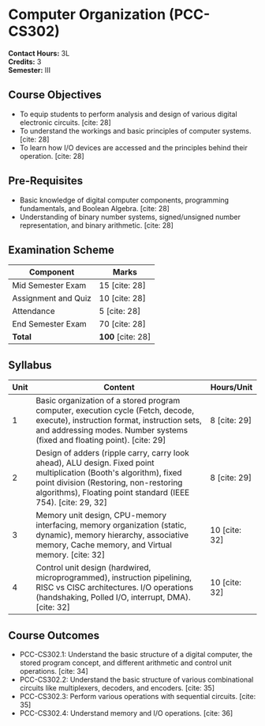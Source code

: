 # Computer Organization (PCC-CS302)

**Contact Hours:** 3L  
**Credits:** 3  
**Semester:** III

## Course Objectives
* To equip students to perform analysis and design of various digital electronic circuits. [cite: 28]
* To understand the workings and basic principles of computer systems. [cite: 28]
* To learn how I/O devices are accessed and the principles behind their operation. [cite: 28]

## Pre-Requisites
* Basic knowledge of digital computer components, programming fundamentals, and Boolean Algebra. [cite: 28]
* Understanding of binary number systems, signed/unsigned number representation, and binary arithmetic. [cite: 28]

## Examination Scheme

| Component | Marks |
|-----------|-------|
| Mid Semester Exam | 15 [cite: 28] |
| Assignment and Quiz | 10 [cite: 28] |
| Attendance | 5 [cite: 28] |
| End Semester Exam | 70 [cite: 28] |
| **Total** | **100** [cite: 28] |

## Syllabus

| Unit | Content | Hours/Unit |
|------|---------|-----------|
| 1 | Basic organization of a stored program computer, execution cycle (Fetch, decode, execute), instruction format, instruction sets, and addressing modes. Number systems (fixed and floating point). [cite: 29] | 8 [cite: 29] |
| 2 | Design of adders (ripple carry, carry look ahead), ALU design. Fixed point multiplication (Booth's algorithm), fixed point division (Restoring, non-restoring algorithms), Floating point standard (IEEE 754). [cite: 29, 32] | 8 [cite: 29] |
| 3 | Memory unit design, CPU-memory interfacing, memory organization (static, dynamic), memory hierarchy, associative memory, Cache memory, and Virtual memory. [cite: 32] | 10 [cite: 32] |
| 4 | Control unit design (hardwired, microprogrammed), instruction pipelining, RISC vs CISC architectures. I/O operations (handshaking, Polled I/O, interrupt, DMA). [cite: 32] | 10 [cite: 32] |

## Course Outcomes
* PCC-CS302.1: Understand the basic structure of a digital computer, the stored program concept, and different arithmetic and control unit operations. [cite: 34]
* PCC-CS302.2: Understand the basic structure of various combinational circuits like multiplexers, decoders, and encoders. [cite: 35]
* PCC-CS302.3: Perform various operations with sequential circuits. [cite: 35]
* PCC-CS302.4: Understand memory and I/O operations. [cite: 36] 